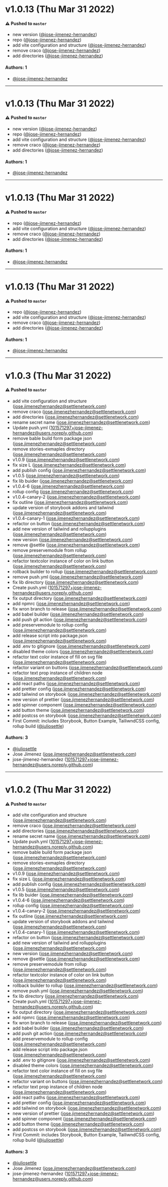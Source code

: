 # v1.0.13 (Thu Mar 31 2022)

#### ⚠️ Pushed to `master`

- new version ([@jose-jimenez-hernandez](https://github.com/jose-jimenez-hernandez))
- repo ([@jose-jimenez-hernandez](https://github.com/jose-jimenez-hernandez))
- add vite configuration and structure ([@jose-jimenez-hernandez](https://github.com/jose-jimenez-hernandez))
- remove craco ([@jose-jimenez-hernandez](https://github.com/jose-jimenez-hernandez))
- add directories ([@jose-jimenez-hernandez](https://github.com/jose-jimenez-hernandez))

#### Authors: 1

- [@jose-jimenez-hernandez](https://github.com/jose-jimenez-hernandez)

---

# v1.0.13 (Thu Mar 31 2022)

#### ⚠️ Pushed to `master`

- new version ([@jose-jimenez-hernandez](https://github.com/jose-jimenez-hernandez))
- repo ([@jose-jimenez-hernandez](https://github.com/jose-jimenez-hernandez))
- add vite configuration and structure ([@jose-jimenez-hernandez](https://github.com/jose-jimenez-hernandez))
- remove craco ([@jose-jimenez-hernandez](https://github.com/jose-jimenez-hernandez))
- add directories ([@jose-jimenez-hernandez](https://github.com/jose-jimenez-hernandez))

#### Authors: 1

- [@jose-jimenez-hernandez](https://github.com/jose-jimenez-hernandez)

---

# v1.0.13 (Thu Mar 31 2022)

#### ⚠️ Pushed to `master`

- repo ([@jose-jimenez-hernandez](https://github.com/jose-jimenez-hernandez))
- add vite configuration and structure ([@jose-jimenez-hernandez](https://github.com/jose-jimenez-hernandez))
- remove craco ([@jose-jimenez-hernandez](https://github.com/jose-jimenez-hernandez))
- add directories ([@jose-jimenez-hernandez](https://github.com/jose-jimenez-hernandez))

#### Authors: 1

- [@jose-jimenez-hernandez](https://github.com/jose-jimenez-hernandez)

---

# v1.0.13 (Thu Mar 31 2022)

#### ⚠️ Pushed to `master`

- repo ([@jose-jimenez-hernandez](https://github.com/jose-jimenez-hernandez))
- add vite configuration and structure ([@jose-jimenez-hernandez](https://github.com/jose-jimenez-hernandez))
- remove craco ([@jose-jimenez-hernandez](https://github.com/jose-jimenez-hernandez))
- add directories ([@jose-jimenez-hernandez](https://github.com/jose-jimenez-hernandez))

#### Authors: 1

- [@jose-jimenez-hernandez](https://github.com/jose-jimenez-hernandez)

---

# v1.0.3 (Thu Mar 31 2022)

#### ⚠️ Pushed to `master`

- add vite configuration and structure (jose.jimenezhernandez@settlenetwork.com)
- remove craco (jose.jimenezhernandez@settlenetwork.com)
- add directories (jose.jimenezhernandez@settlenetwork.com)
- rename secret name (jose.jimenezhernandez@settlenetwork.com)
- Update push.yml (101571297+jose-jimenez-hernandez@users.noreply.github.com)
- remove bable build form package json (jose.jimenezhernandez@settlenetwork.com)
- remove stories-exmaples directory (jose.jimenezhernandez@settlenetwork.com)
- v1.0.9 (jose.jimenezhernandez@settlenetwork.com)
- fix size L (jose.jimenezhernandez@settlenetwork.com)
- add publish config (jose.jimenezhernandez@settlenetwork.com)
- v1.0.5 (jose.jimenezhernandez@settlenetwork.com)
- fix lib buider (jose.jimenezhernandez@settlenetwork.com)
- v1.0.4-6 (jose.jimenezhernandez@settlenetwork.com)
- rollup config (jose.jimenezhernandez@settlenetwork.com)
- v1.0.4-canary-2 (jose.jimenezhernandez@settlenetwork.com)
- fix outline (jose.jimenezhernandez@settlenetwork.com)
- update version of storybook addons and tailwind (jose.jimenezhernandez@settlenetwork.com)
- v1.0.4-canary-1 (jose.jimenezhernandez@settlenetwork.com)
- refactor on button (jose.jimenezhernandez@settlenetwork.com)
- add new version of tailwind and rollupplugins (jose.jimenezhernandez@settlenetwork.com)
- new version (jose.jimenezhernandez@settlenetwork.com)
- remove @settle (jose.jimenezhernandez@settlenetwork.com)
- remove preservemodule from rollup (jose.jimenezhernandez@settlenetwork.com)
- refactor textcolor instance of color on link button (jose.jimenezhernandez@settlenetwork.com)
- rollback builder to rollup (jose.jimenezhernandez@settlenetwork.com)
- remove push.yml (jose.jimenezhernandez@settlenetwork.com)
- fix lib directory (jose.jimenezhernandez@settlenetwork.com)
- Create push.yml (101571297+jose-jimenez-hernandez@users.noreply.github.com)
- fix output directory (jose.jimenezhernandez@settlenetwork.com)
- add npmrc (jose.jimenezhernandez@settlenetwork.com)
- fix wron branch to release (jose.jimenezhernandez@settlenetwork.com)
- add babel builder (jose.jimenezhernandez@settlenetwork.com)
- add push git action (jose.jimenezhernandez@settlenetwork.com)
- add preservemodule to rollup config (jose.jimenezhernandez@settlenetwork.com)
- add release script into package.json (jose.jimenezhernandez@settlenetwork.com)
- add .env to gitignore (jose.jimenezhernandez@settlenetwork.com)
- disabled theme colors (jose.jimenezhernandez@settlenetwork.com)
- refactor text color instance of fill on svg file (jose.jimenezhernandez@settlenetwork.com)
- refactor variant on buttons (jose.jimenezhernandez@settlenetwork.com)
- refactor text prop instance of children node (jose.jimenezhernandez@settlenetwork.com)
- add react paths (jose.jimenezhernandez@settlenetwork.com)
- add prettier config (jose.jimenezhernandez@settlenetwork.com)
- add tailwind on storybook (jose.jimenezhernandez@settlenetwork.com)
- new version of prettier (jose.jimenezhernandez@settlenetwork.com)
- add spinner component (jose.jimenezhernandez@settlenetwork.com)
- add button theme (jose.jimenezhernandez@settlenetwork.com)
- add postcss on storybook (jose.jimenezhernandez@settlenetwork.com)
- First Commit: includes Storybook, Button Example, TailiwndCSS config, rollup build ([@juliosettle](https://github.com/juliosettle))

#### Authors: 3

- [@juliosettle](https://github.com/juliosettle)
- Jose Jimenez (jose.jimenezhernandez@settlenetwork.com)
- jose-jimenez-hernandez (101571297+jose-jimenez-hernandez@users.noreply.github.com)

---

# v1.0.2 (Thu Mar 31 2022)

#### ⚠️ Pushed to `master`

- add vite configuration and structure (jose.jimenezhernandez@settlenetwork.com)
- remove craco (jose.jimenezhernandez@settlenetwork.com)
- add directories (jose.jimenezhernandez@settlenetwork.com)
- rename secret name (jose.jimenezhernandez@settlenetwork.com)
- Update push.yml (101571297+jose-jimenez-hernandez@users.noreply.github.com)
- remove bable build form package json (jose.jimenezhernandez@settlenetwork.com)
- remove stories-exmaples directory (jose.jimenezhernandez@settlenetwork.com)
- v1.0.9 (jose.jimenezhernandez@settlenetwork.com)
- fix size L (jose.jimenezhernandez@settlenetwork.com)
- add publish config (jose.jimenezhernandez@settlenetwork.com)
- v1.0.5 (jose.jimenezhernandez@settlenetwork.com)
- fix lib buider (jose.jimenezhernandez@settlenetwork.com)
- v1.0.4-6 (jose.jimenezhernandez@settlenetwork.com)
- rollup config (jose.jimenezhernandez@settlenetwork.com)
- v1.0.4-canary-2 (jose.jimenezhernandez@settlenetwork.com)
- fix outline (jose.jimenezhernandez@settlenetwork.com)
- update version of storybook addons and tailwind (jose.jimenezhernandez@settlenetwork.com)
- v1.0.4-canary-1 (jose.jimenezhernandez@settlenetwork.com)
- refactor on button (jose.jimenezhernandez@settlenetwork.com)
- add new version of tailwind and rollupplugins (jose.jimenezhernandez@settlenetwork.com)
- new version (jose.jimenezhernandez@settlenetwork.com)
- remove @settle (jose.jimenezhernandez@settlenetwork.com)
- remove preservemodule from rollup (jose.jimenezhernandez@settlenetwork.com)
- refactor textcolor instance of color on link button (jose.jimenezhernandez@settlenetwork.com)
- rollback builder to rollup (jose.jimenezhernandez@settlenetwork.com)
- remove push.yml (jose.jimenezhernandez@settlenetwork.com)
- fix lib directory (jose.jimenezhernandez@settlenetwork.com)
- Create push.yml (101571297+jose-jimenez-hernandez@users.noreply.github.com)
- fix output directory (jose.jimenezhernandez@settlenetwork.com)
- add npmrc (jose.jimenezhernandez@settlenetwork.com)
- fix wron branch to release (jose.jimenezhernandez@settlenetwork.com)
- add babel builder (jose.jimenezhernandez@settlenetwork.com)
- add push git action (jose.jimenezhernandez@settlenetwork.com)
- add preservemodule to rollup config (jose.jimenezhernandez@settlenetwork.com)
- add release script into package.json (jose.jimenezhernandez@settlenetwork.com)
- add .env to gitignore (jose.jimenezhernandez@settlenetwork.com)
- disabled theme colors (jose.jimenezhernandez@settlenetwork.com)
- refactor text color instance of fill on svg file (jose.jimenezhernandez@settlenetwork.com)
- refactor variant on buttons (jose.jimenezhernandez@settlenetwork.com)
- refactor text prop instance of children node (jose.jimenezhernandez@settlenetwork.com)
- add react paths (jose.jimenezhernandez@settlenetwork.com)
- add prettier config (jose.jimenezhernandez@settlenetwork.com)
- add tailwind on storybook (jose.jimenezhernandez@settlenetwork.com)
- new version of prettier (jose.jimenezhernandez@settlenetwork.com)
- add spinner component (jose.jimenezhernandez@settlenetwork.com)
- add button theme (jose.jimenezhernandez@settlenetwork.com)
- add postcss on storybook (jose.jimenezhernandez@settlenetwork.com)
- First Commit: includes Storybook, Button Example, TailiwndCSS config, rollup build ([@juliosettle](https://github.com/juliosettle))

#### Authors: 3

- [@juliosettle](https://github.com/juliosettle)
- Jose Jimenez (jose.jimenezhernandez@settlenetwork.com)
- jose-jimenez-hernandez (101571297+jose-jimenez-hernandez@users.noreply.github.com)
